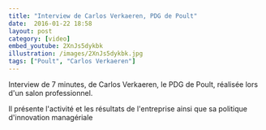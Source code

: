 ```yaml
---
title: "Interview de Carlos Verkaeren, PDG de Poult"
date:  2016-01-22 18:58
layout: post
category: [video]
embed_youtube: 2XnJs5dykbk
illustration: /images/2XnJs5dykbk.jpg
tags: ["Poult", "Carlos Verkaeren"]
---
```




Interview de 7 minutes, de Carlos Verkaeren, le PDG de Poult, réalisée lors d'un salon professionnel.

Il présente l'activité et les résultats de l'entreprise ainsi que sa politique d'innovation managériale
